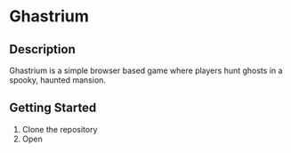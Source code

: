 # Ghastrium

## Description
Ghastrium is a simple browser based game where players hunt ghosts in a spooky, haunted mansion.

## Getting Started
1. Clone the repository
2. Open
